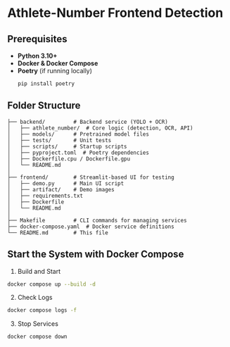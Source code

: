 # Athlete-Number Frontend Detection

## **Prerequisites**
- **Python 3.10+**
- **Docker & Docker Compose**
- **Poetry** (if running locally)
  ```bash
  pip install poetry
  ```

## Folder Structure
```plantuml
├── backend/         # Backend service (YOLO + OCR)
│   ├── athlete_number/  # Core logic (detection, OCR, API)
│   ├── models/      # Pretrained model files
│   ├── tests/       # Unit tests
│   ├── scripts/     # Startup scripts
│   ├── pyproject.toml  # Poetry dependencies
│   ├── Dockerfile.cpu / Dockerfile.gpu
│   └── README.md
│
├── frontend/        # Streamlit-based UI for testing
│   ├── demo.py      # Main UI script
│   ├── artifact/    # Demo images
│   ├── requirements.txt
│   ├── Dockerfile
│   └── README.md
│
├── Makefile         # CLI commands for managing services
├── docker-compose.yaml  # Docker service definitions
└── README.md        # This file
```

## Start the System with Docker Compose
1. Build and Start
```bash
docker compose up --build -d
```
2. Check Logs
```bash
docker compose logs -f
```
3. Stop Services
```bash
docker compose down
```

